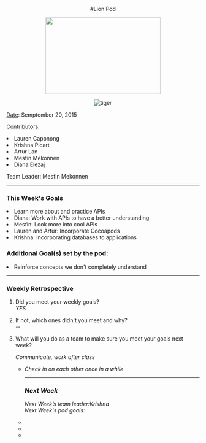 <center>


#Lion Pod

<img src="http://images6.fanpop.com/image/photos/36100000/Lion-cubs-image-lion-cubs-36139556-2000-1333.jpg" width="300px" height="200px">

![tiger](http://media0.giphy.com/media/nnnFdDnnAJaM0/giphy.gif)
</center>

<u>Date</u>: Semptember 20, 2015

<u>Contributors:</u>


<li>Lauren Caponong
<li>Krishna Picart
<li>Artur Lan
<li>Mesfin Mekonnen
<li>Diana Elezaj

Team Leader: Mesfin Mekonnen

<hr>

<h3>This Week's Goals</h3>

<li>Learn more about and practice APIs
<li>Diana: Work with APIs to have a better understanding
<li>Mesfin: Look more into cool APIs
<li>Lauren and Artur: Incorporate Cocoapods
<li>Krishna: Incorporating databases to applications


<h3>Additional Goal(s) set by the pod:</h3>
<li>Reinforce concepts we don't completely understand

<hr>

<h3>Weekly Retrospective</h3>

1. Did you meet your weekly goals? <br>
<i>YES</i>

2. If not, which ones didn't you meet and why? <br>
<i>--</i>


3. What will you do as a team to make sure you meet your goals next week? <br>
<ul>
<i>Communicate, work after class</i>
<ul>
<li><i>Check in on each other once in a while</li>

<hr>

<h3>Next Week</h3>

Next Week’s team leader:Krishna<br>
Next Week's pod goals:
<li>
<li>
<li>
